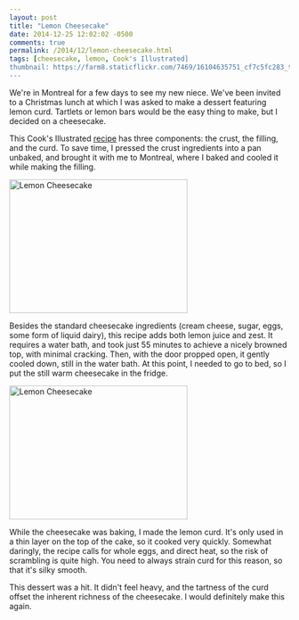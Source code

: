 ```yaml
---
layout: post
title: "Lemon Cheesecake"
date: 2014-12-25 12:02:02 -0500
comments: true
permalink: /2014/12/lemon-cheesecake.html
tags: [cheesecake, lemon, Cook's Illustrated]
thumbnail: https://farm8.staticflickr.com/7469/16104635751_cf7c5fc283_t.jpg
---
```


We're in Montreal for a few days to see my new niece. We've been invited 
to a Christmas lunch at which I was asked to make a dessert featuring lemon curd.
Tartlets or lemon bars would be the easy thing to make, but I decided on 
a cheesecake.

This Cook's Illustrated
[recipe](http://thoughtfulcooking.com/lemon-curd-cheesecake-recipe/) has
three components: the crust, the filling, and the curd. To save time, I 
pressed the crust ingredients into a pan unbaked, and brought it with 
me to Montreal, where I baked and cooled it while making the filling.

<a href="https://www.flickr.com/photos/gnuf/16104635751" title="Lemon
Cheesecake by Eric Fung, on Flickr"><img
src="https://farm8.staticflickr.com/7469/16104635751_cf7c5fc283_n.jpg"
width="320" height="240" alt="Lemon Cheesecake"></a>

Besides the standard cheesecake ingredients (cream cheese, sugar, eggs, 
some form of liquid dairy), this recipe adds both lemon juice and zest. It
requires a water bath, and took just 55 minutes to achieve a nicely
browned top, with minimal cracking. Then, with the door propped open, it
gently cooled down, still in the water bath. At this point, I needed
to go to bed, so I put the still warm cheesecake in the fridge.

<a href="https://www.flickr.com/photos/gnuf/15486850233" title="Lemon
Cheesecake by Eric Fung, on Flickr"><img
src="https://farm8.staticflickr.com/7517/15486850233_30540225ce_n.jpg"
width="320" height="240" alt="Lemon Cheesecake"></a>

While the cheesecake was baking, I made the lemon curd. It's only used
in a thin layer on the top of the cake, so it cooked very quickly.
Somewhat daringly, the recipe calls for whole eggs, and direct heat, so
the risk of scrambling is quite high. You need to always strain curd for
this reason, so that it's silky smooth.

This dessert was a hit. It didn't feel heavy, and the tartness of the
curd offset the inherent richness of the cheesecake. I would definitely
make this again.
